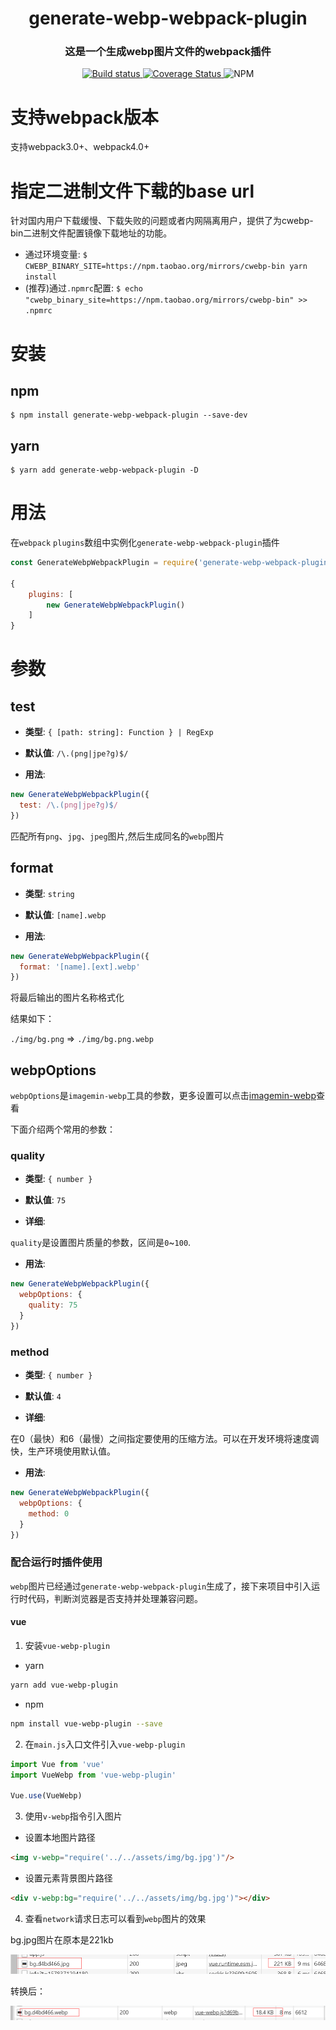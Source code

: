<h1 align="center" style="border-bottom: none;">generate-webp-webpack-plugin</h1>
<h3 align="center">这是一个生成webp图片文件的webpack插件</h3>
<p align="center">
  <a href="https://www.travis-ci.org/Linnanli/generate-webp-webpack-plugin">
    <img alt="Build status" src="https://www.travis-ci.org/Linnanli/generate-webp-webpack-plugin.svg?branch=master">
  </a>
  <a href='https://coveralls.io/github/Linnanli/generate-webp-webpack-plugin?branch=master'>
    <img alt='Coverage Status' src='https://coveralls.io/repos/github/Linnanli/generate-webp-webpack-plugin/badge.svg?branch=master'/>
  </a>
  <img alt="NPM" src="https://img.shields.io/npm/l/generate-webp-webpack-plugin">
</p>

# 支持webpack版本

支持webpack3.0+、webpack4.0+

# 指定二进制文件下载的base url

针对国内用户下载缓慢、下载失败的问题或者内网隔离用户，提供了为cwebp-bin二进制文件配置镜像下载地址的功能。

* 通过环境变量: `$ CWEBP_BINARY_SITE=https://npm.taobao.org/mirrors/cwebp-bin yarn install`
* (推荐)通过`.npmrc`配置: `$ echo "cwebp_binary_site=https://npm.taobao.org/mirrors/cwebp-bin" >> .npmrc`

# 安装

## npm

``` hash
$ npm install generate-webp-webpack-plugin --save-dev
```

## yarn

``` hash
$ yarn add generate-webp-webpack-plugin -D
```

# 用法

在`webpack` `plugins`数组中实例化`generate-webp-webpack-plugin`插件

``` javascript
const GenerateWebpWebpackPlugin = require('generate-webp-webpack-plugin')

{
    plugins: [
        new GenerateWebpWebpackPlugin()
    ]
}
```

# 参数

## test

* **类型**: `{ [path: string]: Function } | RegExp`

* **默认值**: `/\.(png|jpe?g)$/`

* **用法**:

``` javascript
new GenerateWebpWebpackPlugin({
  test: /\.(png|jpe?g)$/
})
```
匹配所有`png`、`jpg`、`jpeg`图片,然后生成同名的`webp`图片

## format

* **类型**: `string`

* **默认值**: `[name].webp`

* **用法**:

``` javascript
new GenerateWebpWebpackPlugin({
  format: '[name].[ext].webp'
})
```
将最后输出的图片名称格式化

结果如下：

`./img/bg.png` => `./img/bg.png.webp`

## webpOptions

`webpOptions`是`imagemin-webp`工具的参数，更多设置可以点击[imagemin-webp](https://github.com/imagemin/imagemin-webp)查看

下面介绍两个常用的参数：

### quality

* **类型**: `{ number }`

* **默认值**: `75`

* **详细**:

`quality`是设置图片质量的参数，区间是`0`~`100`.

* **用法**:

``` javascript
new GenerateWebpWebpackPlugin({
  webpOptions: {
    quality: 75
  }
})
```

### method

* **类型**: `{ number }`

* **默认值**: `4`

* **详细**:

在0（最快）和6（最慢）之间指定要使用的压缩方法。可以在开发环境将速度调快，生产环境使用默认值。

* **用法**:

``` javascript
new GenerateWebpWebpackPlugin({
  webpOptions: {
    method: 0
  }
})
```

### 配合运行时插件使用

`webp`图片已经通过`generate-webp-webpack-plugin`生成了，接下来项目中引入运行时代码，判断浏览器是否支持并处理兼容问题。

#### vue

1.  安装`vue-webp-plugin`

* yarn

``` bash
yarn add vue-webp-plugin
```
* npm 
``` bash
npm install vue-webp-plugin --save
```

2. 在`main.js`入口文件引入`vue-webp-plugin`

``` javascript
import Vue from 'vue'
import VueWebp from 'vue-webp-plugin'

Vue.use(VueWebp)
```

3. 使用`v-webp`指令引入图片

* 设置本地图片路径

``` html
<img v-webp="require('../../assets/img/bg.jpg')"/>
```

* 设置元素背景图片路径

``` html
<div v-webp:bg="require('../../assets/img/bg.jpg')"></div>
```

4. 查看`network`请求日志可以看到`webp`图片的效果

bg.jpg图片在原本是221kb

![webp-compatible](./docs/imgs/webp-img1.png)

转换后：

![webp-compatible](./docs/imgs/webp-img2.png)


